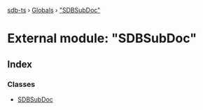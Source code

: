 [sdb-ts](../README.md) › [Globals](../globals.md) › ["SDBSubDoc"](_sdbsubdoc_.md)

# External module: "SDBSubDoc"

## Index

### Classes

* [SDBSubDoc](../classes/_sdbsubdoc_.sdbsubdoc.md)
